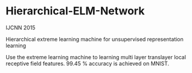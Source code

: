 Hierarchical-ELM-Network
========================
IJCNN 2015

Hierarchical extreme learning machine for unsupervised representation learning

Use the extreme learning machine to learning multi layer translayer local receptive field features. 99.45 % accuracy is achieved on MNIST.
